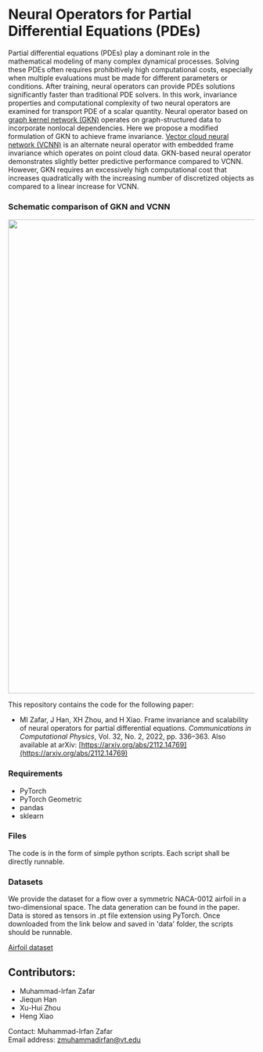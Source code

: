 # Neural Operators for Partial Differential Equations (PDEs)
Partial differential equations (PDEs) play a dominant role in the mathematical modeling of many complex dynamical processes. Solving these PDEs often requires prohibitively high computational costs, especially when multiple evaluations must be made for different parameters or conditions. After training, neural operators can provide PDEs solutions significantly faster than traditional PDE solvers. In this work, invariance properties and computational complexity of two neural operators are examined for transport PDE of a scalar quantity. Neural operator based on [graph kernel network (GKN)](https://arxiv.org/abs/2003.03485) operates on graph-structured data to incorporate nonlocal dependencies. Here we propose a modified formulation of GKN to achieve frame invariance. [Vector cloud neural network (VCNN)](https://arxiv.org/abs/2103.06685) is an alternate neural operator with embedded frame invariance which operates on point cloud data. GKN-based neural operator demonstrates slightly better predictive performance compared to VCNN. However, GKN requires an excessively high computational cost that increases quadratically with the increasing number of discretized objects as compared to a linear increase for VCNN.

### Schematic comparison of GKN and VCNN
<div align=center><img width="966" src="https://github.com/muhammadirfanzafar/pde_neural_operators/blob/main/figures/schematic_gkn_vcnn.png"/></div>

This repository contains the code for the following paper:
* MI Zafar, J Han, XH Zhou, and H Xiao. Frame invariance and scalability of neural operators for partial differential equations. *Communications in Computational Physics*, Vol. 32, No. 2, 2022, pp. 336–363. Also available at arXiv: [https://arxiv.org/abs/2112.14769](https://arxiv.org/abs/2112.14769)

### Requirements
* PyTorch
* PyTorch Geometric
* pandas
* sklearn

### Files
The code is in the form of simple python scripts. Each script shall be directly runnable.

### Datasets
We provide the dataset for a flow over a symmetric NACA-0012 airfoil in a two-dimensional space. The data generation can be found in the paper. Data is stored as tensors in .pt file extension using PyTorch. Once downloaded from the link below and saved in 'data' folder, the scripts should be runnable.

[Airfoil dataset](https://drive.google.com/drive/folders/1szKqJG6s0HD21IXniwaTlAkK7ijcoz5a?usp=sharing)

Contributors:
-------------
* Muhammad-Irfan Zafar
* Jiequn Han
* Xu-Hui Zhou
* Heng Xiao

Contact: Muhammad-Irfan Zafar     
Email address: zmuhammadirfan@vt.edu
